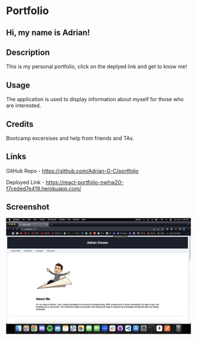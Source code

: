 # Portfolio
## Hi, my name is Adrian!

## Description

This is my personal portfolio, click on the deplyed link and get to know me!

## Usage

The application is used to display information about myself for those who are interested.

## Credits

Bootcamp excersises and help from friends and TAs.

## Links

GitHub Repo - https://github.com/Adrian-G-C/portfolio

Deployed Link - https://react-portfolio-nwhw20-f7ceded7e419.herokuapp.com/

## Screenshot 

![Screenshot](./src/assets/screenshot.png)
